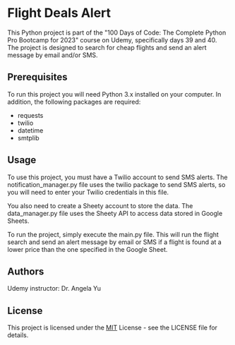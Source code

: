 # Flight Deals Alert
This Python project is part of the "100 Days of Code: The Complete Python Pro Bootcamp for 2023" course on Udemy, specifically days 39 and 40. The project is designed to search for cheap flights and send an alert message by email and/or SMS.

## Prerequisites
To run this project you will need Python 3.x installed on your computer. In addition, the following packages are required:

* requests
* twilio
* datetime
* smtplib

## Usage
To use this project, you must have a Twilio account to send SMS alerts. The notification_manager.py file uses the twilio package to send SMS alerts, so you will need to enter your Twilio credentials in this file.

You also need to create a Sheety account to store the data. The data_manager.py file uses the Sheety API to access data stored in Google Sheets.

To run the project, simply execute the main.py file. This will run the flight search and send an alert message by email or SMS if a flight is found at a lower price than the one specified in the Google Sheet.

## Authors
Udemy instructor: Dr. Angela Yu

## License
This project is licensed under the [MIT](/LICENSE) License - see the LICENSE file for details.